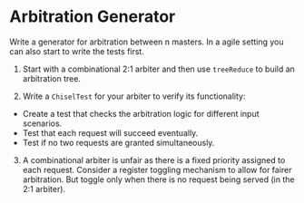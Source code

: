 # Arbitration Generator

Write a generator for arbitration between n masters. In a agile setting you can also start to write the tests first.

1. Start with a combinational 2:1 arbiter and then use `treeReduce` to build an arbitration tree.

2. Write a `ChiselTest` for your arbiter to verify its functionality:
 - Create a test that checks the arbitration logic for different input scenarios.
 - Test that each request will succeed eventually.
 - Test if no two requests are granted simultaneously.

3. A combinational arbiter is unfair as there is a fixed priority assigned to each request. Consider a register toggling mechanism to allow for fairer arbitration. But toggle only when there is no request being served (in the 2:1 arbiter).